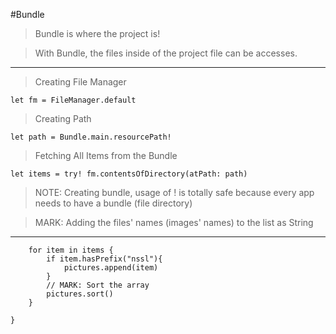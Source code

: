 #Bundle

> Bundle is where the project is!

> With Bundle, the files inside of the project file can be accesses.
--- 


> Creating File Manager

    let fm = FileManager.default
    
> Creating Path

    let path = Bundle.main.resourcePath!
    
> Fetching All Items from the Bundle

    let items = try! fm.contentsOfDirectory(atPath: path)
    
> NOTE: Creating bundle, usage of ! is totally safe because every app needs to have a bundle (file directory)    

        
> MARK: Adding the files' names (images' names) to the list as String
--- 
        for item in items {
            if item.hasPrefix("nssl"){
                pictures.append(item)
            }
            // MARK: Sort the array
            pictures.sort()
        }
        
    }
